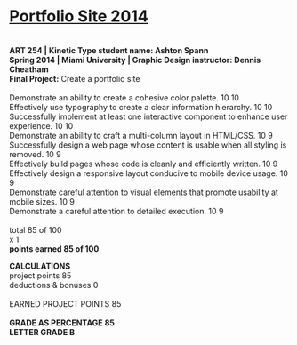 # [Portfolio Site 2014](https://spannam.github.io/portfoliosite2014/)
<br>
<strong>ART 254 | Kinetic Type student name: Ashton Spann <br>
Spring 2014 | Miami University | Graphic Design instructor: Dennis Cheatham</strong>
<br>
<strong>Final Project:</strong> Create a portfolio site<br>
<br>
Demonstrate an ability to create a cohesive color palette. 10 10 <br>
Effectively use typography to create a clear information hierarchy. 10 10<br>
Successfully implement at least one interactive component to enhance user experience. 10 10<br>
Demonstrate an ability to craft a multi-column layout in HTML/CSS. 10 9<br>
Successfully design a web page whose content is usable when all styling is removed. 10 9<br>
Effectively build pages whose code is cleanly and efficiently written. 10 9<br>
Effectively design a responsive layout conducive to mobile device usage. 10 9 <br>
Demonstrate careful attention to visual elements that promote usability at mobile sizes. 10 9<br>
Demonstrate a careful attention to detailed execution. 10 9<br>
<br>
total 85 of 100 <br>
x 1<br>
<strong>points earned 85 of 100</strong>

<strong>CALCULATIONS</strong><br>
project points 85<br>
deductions & bonuses 0<br>
<br>
EARNED PROJECT POINTS 85<br>
<br>
<strong>GRADE AS PERCENTAGE 85 </strong><br>
<strong>LETTER GRADE B</strong>

